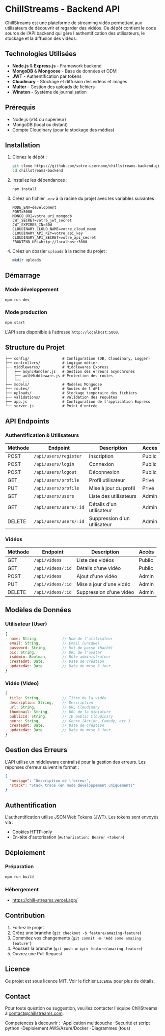 # ChillStreams - Backend API

ChillStreams est une plateforme de streaming vidéo permettant aux utilisateurs de découvrir et regarder des vidéos. Ce dépôt contient le code source de l'API backend qui gère l'authentification des utilisateurs, le stockage et la diffusion des vidéos.

## Technologies Utilisées

- **Node.js** & **Express.js** - Framework backend
- **MongoDB** & **Mongoose** - Base de données et ODM
- **JWT** - Authentification par tokens
- **Cloudinary** - Stockage et diffusion des vidéos et images
- **Multer** - Gestion des uploads de fichiers
- **Winston** - Système de journalisation

## Prérequis

- Node.js (v14 ou supérieur)
- MongoDB (local ou distant)
- Compte Cloudinary (pour le stockage des médias)

## Installation

1. Clonez le dépôt :
   ```bash
   git clone https://github.com/votre-username/chillstreams-backend.git
   cd chillstreams-backend
   ```

2. Installez les dépendances :
   ```bash
   npm install
   ```

3. Créez un fichier `.env` à la racine du projet avec les variables suivantes :
   ```
   NODE_ENV=development
   PORT=5000
   MONGO_URI=votre_uri_mongodb
   JWT_SECRET=votre_jwt_secret
   JWT_EXPIRES_IN=30d
   CLOUDINARY_CLOUD_NAME=votre_cloud_name
   CLOUDINARY_API_KEY=votre_api_key
   CLOUDINARY_API_SECRET=votre_api_secret
   FRONTEND_URL=http://localhost:3000
   ```

4. Créez un dossier `uploads` à la racine du projet :
   ```bash
   mkdir uploads
   ```

## Démarrage

### Mode développement
```bash
npm run dev
```

### Mode production
```bash
npm start
```

L'API sera disponible à l'adresse `http://localhost:5000`.

## Structure du Projet

```
├── config/               # Configuration (DB, Cloudinary, Logger)
├── controllers/          # Logique métier
├── middlewares/          # Middlewares Express
│   ├── asyncHandler.js   # Gestion des erreurs asynchrones
│   ├── authMiddleware.js # Protection des routes
│   └── ...
├── models/               # Modèles Mongoose
├── routes/               # Routes de l'API
├── uploads/              # Stockage temporaire des fichiers
├── validations/          # Validation des requêtes
├── app.js                # Configuration de l'application Express
└── server.js             # Point d'entrée
```

## API Endpoints

### Authentification & Utilisateurs

| Méthode | Endpoint | Description | Accès |
|---------|----------|-------------|-------|
| POST | `/api/users/register` | Inscription | Public |
| POST | `/api/users/login` | Connexion | Public |
| POST | `/api/users/logout` | Déconnexion | Public |
| GET | `/api/users/profile` | Profil utilisateur | Privé |
| PUT | `/api/users/profile` | Mise à jour du profil | Privé |
| GET | `/api/users/users` | Liste des utilisateurs | Admin |
| GET | `/api/users/users/:id` | Détails d'un utilisateur | Admin |
| DELETE | `/api/users/users/:id` | Suppression d'un utilisateur | Admin |

### Vidéos

| Méthode | Endpoint | Description | Accès |
|---------|----------|-------------|-------|
| GET | `/api/videos` | Liste des vidéos | Public |
| GET | `/api/videos/:id` | Détails d'une vidéo | Public |
| POST | `/api/videos` | Ajout d'une vidéo | Admin |
| PUT | `/api/videos/:id` | Mise à jour d'une vidéo | Admin |
| DELETE | `/api/videos/:id` | Suppression d'une vidéo | Admin |

## Modèles de Données

### Utilisateur (User)
```javascript
{
  name: String,           // Nom de l'utilisateur
  email: String,          // Email (unique)
  password: String,       // Mot de passe (haché)
  pic: String,            // URL de l'avatar
  isAdmin: Boolean,       // Rôle administrateur
  createdAt: Date,        // Date de création
  updatedAt: Date         // Date de mise à jour
}
```

### Vidéo (Video)
```javascript
{
  title: String,          // Titre de la vidéo
  description: String,    // Description
  url: String,            // URL Cloudinary
  thumbnail: String,      // URL de la miniature
  publicId: String,       // ID public Cloudinary
  genre: String,          // Genre (Action, Comedy, etc.)
  createdAt: Date,        // Date de création
  updatedAt: Date         // Date de mise à jour
}
```

## Gestion des Erreurs

L'API utilise un middleware centralisé pour la gestion des erreurs. Les réponses d'erreur suivent le format :

```json
{
  "message": "Description de l'erreur",
  "stack": "Stack trace (en mode développement uniquement)"
}
```

## Authentification

L'authentification utilise JSON Web Tokens (JWT). Les tokens sont envoyés via :
- Cookies HTTP-only
- En-tête d'autorisation (`Authorization: Bearer <token>`)

## Déploiement

### Préparation
```bash
npm run build
```

### Hébergement
- https://chill-streams.vercel.app/

## Contribution

1. Forkez le projet
2. Créez une branche (`git checkout -b feature/amazing-feature`)
3. Commitez vos changements (`git commit -m 'Add some amazing feature'`)
4. Poussez la branche (`git push origin feature/amazing-feature`)
5. Ouvrez une Pull Request

## Licence

Ce projet est sous licence MIT. Voir le fichier `LICENSE` pour plus de détails.

## Contact

Pour toute question ou suggestion, veuillez contacter l'équipe ChillStreams à [contact@chillstreams.com](mailto:contact@chillstreams.com). 

Competences à decouvrir : 
-Application multicouche
-Securité et script python
-Deploiement AWS/Azure/Docker
-Diagrammes (tous)
